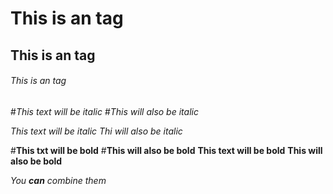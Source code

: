 # This is an tag
## This is an tag
###### This is an tag

#*This text will be italic*
#_This will also be italic_

*This text will be italic*
_Thi will also be italic_

#**This txt will be bold**
#__This will also be bold__
**This text will be bold**
__This will also be bold__

_You **can** combine them_